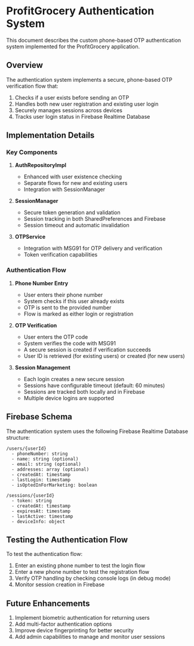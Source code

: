 # ProfitGrocery Authentication System

This document describes the custom phone-based OTP authentication system implemented for the ProfitGrocery application.

## Overview

The authentication system implements a secure, phone-based OTP verification flow that:

1. Checks if a user exists before sending an OTP
2. Handles both new user registration and existing user login
3. Securely manages sessions across devices
4. Tracks user login status in Firebase Realtime Database

## Implementation Details

### Key Components

1. **AuthRepositoryImpl**
   - Enhanced with user existence checking
   - Separate flows for new and existing users
   - Integration with SessionManager

2. **SessionManager**
   - Secure token generation and validation
   - Session tracking in both SharedPreferences and Firebase
   - Session timeout and automatic invalidation

3. **OTPService**
   - Integration with MSG91 for OTP delivery and verification
   - Token verification capabilities

### Authentication Flow

1. **Phone Number Entry**
   - User enters their phone number
   - System checks if this user already exists
   - OTP is sent to the provided number
   - Flow is marked as either login or registration

2. **OTP Verification**
   - User enters the OTP code
   - System verifies the code with MSG91
   - A secure session is created if verification succeeds
   - User ID is retrieved (for existing users) or created (for new users)

3. **Session Management**
   - Each login creates a new secure session
   - Sessions have configurable timeout (default: 60 minutes)
   - Sessions are tracked both locally and in Firebase
   - Multiple device logins are supported

## Firebase Schema

The authentication system uses the following Firebase Realtime Database structure:

```
/users/{userId}
  - phoneNumber: string
  - name: string (optional)
  - email: string (optional)
  - addresses: array (optional)
  - createdAt: timestamp
  - lastLogin: timestamp
  - isOptedInForMarketing: boolean

/sessions/{userId}
  - token: string
  - createdAt: timestamp
  - expiresAt: timestamp
  - lastActive: timestamp
  - deviceInfo: object
```

## Testing the Authentication Flow

To test the authentication flow:

1. Enter an existing phone number to test the login flow
2. Enter a new phone number to test the registration flow
3. Verify OTP handling by checking console logs (in debug mode)
4. Monitor session creation in Firebase

## Future Enhancements

1. Implement biometric authentication for returning users
2. Add multi-factor authentication options
3. Improve device fingerprinting for better security
4. Add admin capabilities to manage and monitor user sessions
